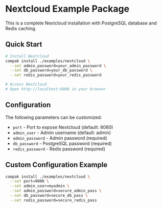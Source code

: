 # Nextcloud Example Package

This is a complete Nextcloud installation with PostgreSQL database and Redis caching.

## Quick Start

```bash
# Install Nextcloud
compak install ./examples/nextcloud \
  --set admin_password=your_admin_password \
  --set db_password=your_db_password \
  --set redis_password=your_redis_password

# Access Nextcloud
# Open http://localhost:8080 in your browser
```

## Configuration

The following parameters can be customized:

- `port` - Port to expose Nextcloud (default: 8080)
- `admin_user` - Admin username (default: admin)
- `admin_password` - Admin password (required)
- `db_password` - PostgreSQL password (required)
- `redis_password` - Redis password (required)

## Custom Configuration Example

```bash
compak install ./examples/nextcloud \
  --set port=9000 \
  --set admin_user=myadmin \
  --set admin_password=secure_admin_pass \
  --set db_password=secure_db_pass \
  --set redis_password=secure_redis_pass
```
